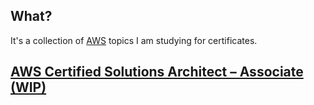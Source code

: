## What?
It's a collection of [AWS](https://aws.amazon.com/) topics I am studying for certificates.

## [AWS Certified Solutions Architect – Associate (WIP)](./aws-certified-solutions-architect–associate/index.md)
